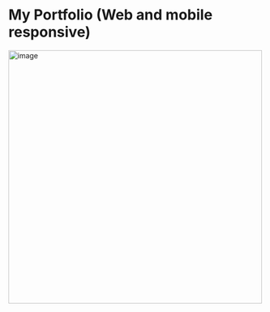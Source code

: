 # My Portfolio (Web and mobile responsive)

<img height="500" align="left" alt="image" src="https://user-images.githubusercontent.com/54685589/220065592-da9a625b-4c60-4a90-85ca-036e4162b154.png">

